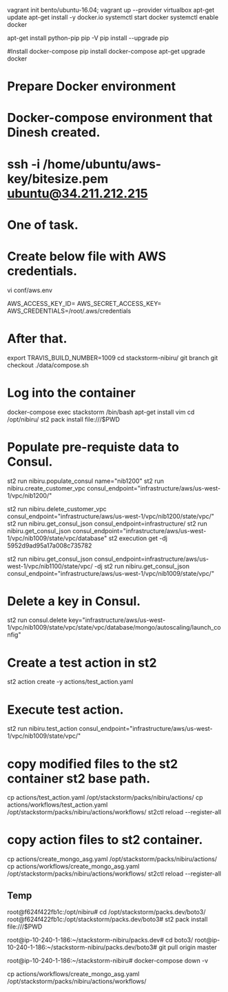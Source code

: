 vagrant init bento/ubuntu-16.04; vagrant up --provider virtualbox
apt-get update
apt-get install -y docker.io
systemctl start docker
systemctl enable docker

apt-get install python-pip
pip -V
pip install --upgrade pip

#Install docker-compose
pip install docker-compose
apt-get upgrade docker



# Prepare Docker environment
# Docker-compose environment that Dinesh created. 
# ssh -i /home/ubuntu/aws-key/bitesize.pem ubuntu@34.211.212.215

# One of task. 
# Create below file with AWS credentials.
vi conf/aws.env

AWS_ACCESS_KEY_ID=
AWS_SECRET_ACCESS_KEY=
AWS_CREDENTIALS=/root/.aws/credentials

# After that.
export TRAVIS_BUILD_NUMBER=1009
cd stackstorm-nibiru/
git branch
git checkout <branch-name>
./data/compose.sh

# Log into the container
docker-compose exec stackstorm /bin/bash
apt-get install vim
cd /opt/nibiru/
st2 pack install file:///$PWD

# Populate pre-requiste data to Consul. 
st2 run nibiru.populate_consul name="nib1200"
st2 run nibiru.create_customer_vpc consul_endpoint="infrastructure/aws/us-west-1/vpc/nib1200/"

st2 run nibiru.delete_customer_vpc consul_endpoint="infrastructure/aws/us-west-1/vpc/nib1200/state/vpc/"
st2 run nibiru.get_consul_json consul_endpoint=infrastructure/
st2 run nibiru.get_consul_json consul_endpoint="infrastructure/aws/us-west-1/vpc/nib1009/state/vpc/database"
st2 execution get -dj 5952d9ad95a17a008c735782

st2 run nibiru.get_consul_json consul_endpoint=infrastructure/aws/us-west-1/vpc/nib1100/state/vpc/ -dj
st2 run nibiru.get_consul_json consul_endpoint="infrastructure/aws/us-west-1/vpc/nib1009/state/vpc/"

# Delete a key in Consul. 
st2 run consul.delete key="infrastructure/aws/us-west-1/vpc/nib1009/state/vpc/state/vpc/database/mongo/autoscaling/launch_config"

# Create a test action in st2
st2 action create -y actions/test_action.yaml

# Execute test action. 
st2 run nibiru.test_action consul_endpoint="infrastructure/aws/us-west-1/vpc/nib1009/state/vpc/"

# copy modified files to the st2 container st2 base path.
cp actions/test_action.yaml /opt/stackstorm/packs/nibiru/actions/
cp actions/workflows/test_action.yaml /opt/stackstorm/packs/nibiru/actions/workflows/
st2ctl reload --register-all

# copy action files to st2 container. 
cp actions/create_mongo_asg.yaml /opt/stackstorm/packs/nibiru/actions/
cp actions/workflows/create_mongo_asg.yaml /opt/stackstorm/packs/nibiru/actions/workflows/
st2ctl reload --register-all

## Temp
root@f624f422fb1c:/opt/nibiru# cd /opt/stackstorm/packs.dev/boto3/
root@f624f422fb1c:/opt/stackstorm/packs.dev/boto3# st2 pack install file:///$PWD

root@ip-10-240-1-186:~/stackstorm-nibiru/packs.dev# cd boto3/
root@ip-10-240-1-186:~/stackstorm-nibiru/packs.dev/boto3# git pull origin master

root@ip-10-240-1-186:~/stackstorm-nibiru# docker-compose down -v



cp actions/workflows/create_mongo_asg.yaml /opt/stackstorm/packs/nibiru/actions/workflows/